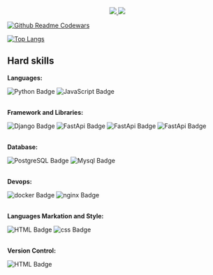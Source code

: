 <center>
  
<div id="badges">
  <a href="https://t.me/swcasimiro">
    <img src="https://www.upload.ee/image/17019597/112312321.png">
  </a>
  <a href="https://ru.stackoverflow.com/users/488619/casimiro">
    <img src="https://www.upload.ee/image/17021512/12312321.png">
  </a>
</div>
</center>

[![Github Readme Codewars](https://codewars-stats-ignacio-cuadra.vercel.app/?username=1casimiro1)](https://github.com/ignacio-cuadra/github-readme-codewars)


[![Top Langs](https://github-readme-stats.vercel.app/api/top-langs/?username=swcasimiro&layout=compact)](https://github.com/swcasimiro/github-readme-stats)

## Hard skills

<strong>Languages:</strong>
<div>
  <a>
    <img src="https://img.shields.io/badge/python-black?style=for-the-badge&logo=python&logoColor=white" alt="Python Badge"/>
  </a>
    <a>
    <img src="https://img.shields.io/badge/javascript-black?style=for-the-badge&logo=javascript&logoColor=white" alt="JavaScript Badge"/>
  </a>
</div>

<br>

<strong>Framework and Libraries:</strong>
<br>
<div>
<a>
    <img src="https://img.shields.io/badge/django-black?style=for-the-badge&logo=django&logoColor=white" alt="Django Badge"/>
  </a>
    <a>
    <img src="https://img.shields.io/badge/fastapi-black?style=for-the-badge&logo=fastapi&logoColor=white" alt="FastApi Badge"/>
  </a>

<a>
    <img src="https://img.shields.io/badge/DRF-black?style=for-the-badge&logo=djangorestframework&logoColor=white" alt="FastApi Badge"/>
  </a>

  <a>
    <img src="https://img.shields.io/badge/aiogram-black?style=for-the-badge&logo=aiogram&logoColor=white" alt="FastApi Badge"/>
  </a>

</div>

<br>

<strong>Database:</strong>
<br>
<div>
<a>
  <img src="https://img.shields.io/badge/postgresql-black?style=for-the-badge&logo=postgresql&logoColor=white" alt="PostgreSQL Badge"/>
</a>
<a>
  <img src="https://img.shields.io/badge/mysql-black?style=for-the-badge&logo=mysql&logoColor=white" alt="Mysql Badge"/>
</a> 
</div>

<br>

<strong>Devops:</strong>
<br>
<div>  
  <a>
    <img src="https://img.shields.io/badge/docker-black?style=for-the-badge&logo=docker&logoColor=white" alt="docker Badge"/>
  </a>
  <a>
    <img src="https://img.shields.io/badge/nginx-black?style=for-the-badge&logo=nginx&logoColor=white" alt="nginx Badge"/>
  </a>
</div> 

<br>

<strong>Languages Markation and Style:</strong>
<br>
<div>
<a>
    <img src="https://img.shields.io/badge/HTML-black?style=for-the-badge&logo=HTML&logoColor=white" alt="HTML Badge"/>
  </a>
      <a>
    <img src="https://img.shields.io/badge/css-black?style=for-the-badge&logo=CSS&logoColor=white" alt="css Badge"/>
  </a>
</div>

<br>

<strong>Version Control:</strong>
<br>
<div>
<a>
    <img src="https://img.shields.io/badge/git-black?style=for-the-badge&logo=git&logoColor=white" alt="HTML Badge"/>
  </a>
</div>

<!--
**swcasimiro/swcasimiro** is a ✨ _special_ ✨ repository because its `README.md` (this file) appears on your GitHub profile.

Here are some ideas to get you started:

- 🔭 I’m currently working on ...
- 🌱 I’m currently learning ...
- 👯 I’m looking to collaborate on ...
- 🤔 I’m looking for help with ...
- 💬 Ask me about ...
- 📫 How to reach me: ...
- 😄 Pronouns: ...
- ⚡ Fun fact: ...
-->
